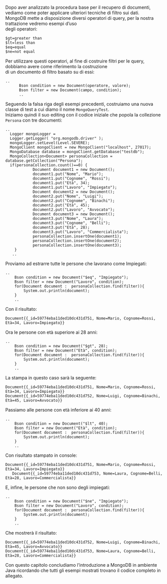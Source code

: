 Dopo aver analizzato la procedura base per il recupero di documenti, vediamo come poter applicare ulteriori tecniche di filtro sui dati.  
MongoDB mette a disposizione diversi operatori di query, per la nostra trattazione vedremo esempi d’uso  
degli operatori:

```
$gt=greater than
$lt=less than
$eq=equal
$ne=not equal
```

Per utilizzare questi operatori, al fine di costruire filtri per le query, dobbiamo avere come riferimento la costruzione  
di un documento di filtro basato su di essi:

```
..
      Bson condition = new Document(operatore, valore);
      Bson filter = new Document(campo, condition);
      ..
```

Seguendo la falsa riga degli esempi precedenti, costruiamo una nuova classe di test a cui diamo il nome `MongoQueryTest`.  
Iniziamo quindi il suo editing con il codice iniziale che popola la collezione `Persona` con tre documenti:

```
..
  Logger mongoLogger =
  Logger.getLogger( "org.mongodb.driver" );
  mongoLogger.setLevel(Level.SEVERE);
  MongoClient mongoClient = new MongoClient("localhost", 27017);
  MongoDatabase database = mongoClient.getDatabase("testdb");
  MongoCollection<Document> personaCollection = database.getCollection("Persona");
  if(personaCollection.count()==0) {
	        Document document1 = new Document();
	        document1.put("Nome", "Mario");
	        document1.put("Cognome", "Rossi");
	        document1.put("Età", 34);
	        document1.put("Lavoro", "Impiegato");
	        Document document2 = new Document();
	        document2.put("Nome", "Luigi");
	        document2.put("Cognome", "Binachi");
	        document2.put("Età", 45);
	        document2.put("Lavoro", "Avvocato");
	        Document document3 = new Document();
	        document3.put("Nome", "Laura");
	        document3.put("Cognome", "Belli");
	        document3.put("Età", 28);
	        document3.put("Lavoro", "Commercialista");
	        personaCollection.insertOne(document1);
	        personaCollection.insertOne(document2);
	        personaCollection.insertOne(document3);
    }
   ..
```

Proviamo ad estrarre tutte le persone che lavorano come Impiegati:

```
..
    Bson condition = new Document("$eq", "Impiegato");
    Bson filter = new Document("Lavoro", condition);
    for(Document document :  personaCollection.find(filter)){
        System.out.println(document);
    }
    ..
```

Con il risultato:

```
Document{{_id=59774eba11ded10dc431d751, Nome=Mario, Cognome=Rossi, Età=34, Lavoro=Impiegato}}
```

Ora le persone con età superiore ai 28 anni:

```
..
    Bson condition = new Document("$gt", 28);
    Bson filter = new Document("Età", condition);
    for(Document document :  personaCollection.find(filter)){
        System.out.println(document);
    }
    ..
```

La stampa in questo caso sarà la seguente:

```
Document{{_id=59774eba11ded10dc431d751, Nome=Mario, Cognome=Rossi, Età=34, Lavoro=Impiegato}}
Document{{_id=59774eba11ded10dc431d752, Nome=Luigi, Cognome=Binachi, Età=45, Lavoro=Avvocato}}
```

Passiamo alle persone con età inferiore ai 40 anni:

```
..
    Bson condition = new Document("$lt", 40);
    Bson filter = new Document("Età", condition);
    for(Document document :  personaCollection.find(filter)){
        System.out.println(document);
    }
    ..
```

Con risultato stampato in console:

```
Document{{_id=59774eba11ded10dc431d751, Nome=Mario, Cognome=Rossi, Età=34, Lavoro=Impiegato}}
   Document{{_id=59774eba11ded10dc431d753, Nome=Laura, Cognome=Belli, Età=28, Lavoro=Commercialista}}
```

E, infine, le persone che non sono degli impiegati:

```
..
    Bson condition = new Document("$ne", "Impiegato");
    Bson filter = new Document("Lavoro", condition);
    for(Document document :  personaCollection.find(filter)){
        System.out.println(document);
    }
    ..
```

Che mostrerà il risultato:

```
Document{{_id=59774eba11ded10dc431d752, Nome=Luigi, Cognome=Binachi, Età=45, Lavoro=Avvocato}}
Document{{_id=59774eba11ded10dc431d753, Nome=Laura, Cognome=Belli, Età=28, Lavoro=Commercialista}}
```

Con questo capitolo concludiamo l’introduzione a MongoDB in ambiente Java ricordando che tutti gli esempi mostrati trovano il codice completo in allegato.